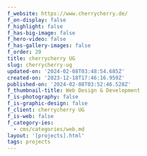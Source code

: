 ```yaml
---
f_website: https://www.cherrycherry.de/
f_on-display: false
f_highlight: false
f_has-big-image: false
f_hero-video: false
f_has-gallery-images: false
f_order: 20
title: cherrycherry UG
slug: cherrycherry-ug
updated-on: '2024-02-08T03:48:54.685Z'
created-on: '2023-12-18T17:46:16.959Z'
published-on: '2024-02-08T03:52:46.528Z'
f_thumbnail-title: Web Design & Development
f_is-photography: false
f_is-graphic-design: false
f_client: cherrycherry UG
f_is-web: false
f_category-ies:
  - cms/categories/web.md
layout: '[projects].html'
tags: projects
---
```



